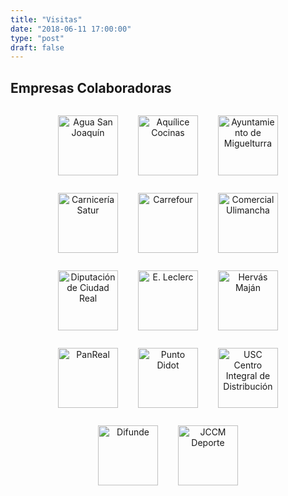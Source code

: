 ```yaml
---
title: "Visitas"
date: "2018-06-11 17:00:00"
type: "post"
draft: false
---
```


## Empresas Colaboradoras

<center>
<img height="96px" style="display: inline-block; margin: 1em;" alt="Agua San Joaquín" src="http://www.advmiguelturra.org/logos/aguasdesanjoaquin.png"/>
<img height="96px" style="display: inline-block; margin: 1em;" alt="Aquílice Cocinas" src="http://www.advmiguelturra.org/logos/aquilice_cocinas.jpg"/>
<img height="96px" style="display: inline-block; margin: 1em;" alt="Ayuntamiento de Miguelturra" src="http://www.advmiguelturra.org/logos/ayto-miguelturra.svg"/>
<img height="96px" style="display: inline-block; margin: 1em;" alt="Carnicería Satur" src="http://www.advmiguelturra.org/logos/carniceria-satur.jpg"/>
<img height="96px" style="display: inline-block; margin: 1em;" alt="Carrefour" src="http://www.advmiguelturra.org/logos/carrefour.jpg"/>
<img height="96px" style="display: inline-block; margin: 1em;" alt="Comercial Ulimancha" src="http://www.advmiguelturra.org/logos/comercial-ulimancha.jpg"/>
<img height="96px" style="display: inline-block; margin: 1em;" alt="Diputación de Ciudad Real" src="http://www.advmiguelturra.org/logos/diputacion.svg"/>
<img height="96px" style="display: inline-block; margin: 1em;" alt="E. Leclerc" src="http://www.advmiguelturra.org/logos/e-leclerc.jpg"/>
<img height="96px" style="display: inline-block; margin: 1em;" alt="Hervás Maján" src="http://www.advmiguelturra.org/logos/hervas-majan.jpg"/>
<img height="96px" style="display: inline-block; margin: 1em;" alt="PanReal" src="http://www.advmiguelturra.org/logos/panreal.png"/>
<img height="96px" style="display: inline-block; margin: 1em;" alt="Punto Didot" src="http://www.advmiguelturra.org/logos/punto-didot.svg"/>
<img height="96px" style="display: inline-block; margin: 1em;" alt="USC Centro Integral de Distribución" src="http://www.advmiguelturra.org/logos/usc-centro-integral-distribucion.jpg"/>
<img height="96px" style="display: inline-block; margin: 1em;" alt="Difunde" src="http://www.advmiguelturra.org/logos/difunde.png"/>
<img height="96px" style="display: inline-block; margin: 1em;" alt="JCCM Deporte" src="http://www.advmiguelturra.org/logos/jccm-deporte.jpg"/>
</center>

